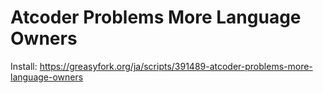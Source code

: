 # Atcoder Problems More Language Owners

Install: https://greasyfork.org/ja/scripts/391489-atcoder-problems-more-language-owners
